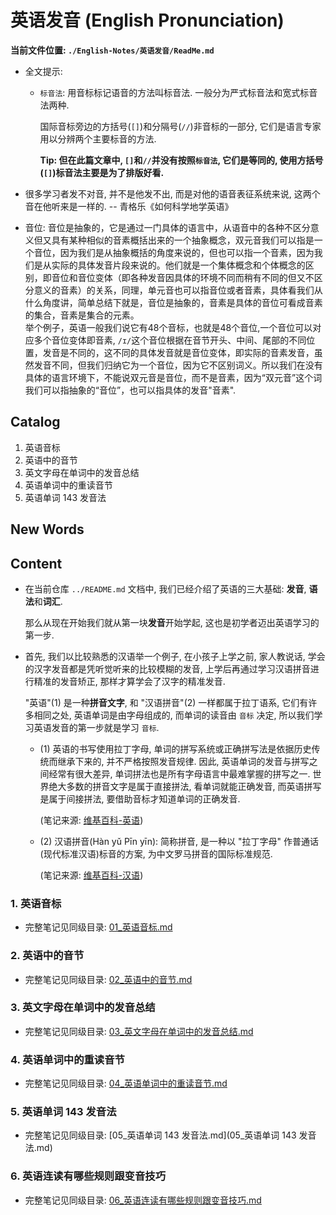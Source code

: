 # 英语发音 (English Pronunciation) 

**当前文件位置: `./English-Notes/英语发音/ReadMe.md`**

- 全文提示:
    + `标音法`: 用音标标记语音的方法叫标音法. 一般分为严式标音法和宽式标音法两种.
      
      国际音标旁边的方括号(`[]`)和分隔号(`//`)非音标的一部分,
      它们是语言专家用以分辨两个主要标音的方法. 

      **Tip: 但在此篇文章中, `[]`和`//`并没有按照`标音法`, 它们是等同的, 使用方括号(`[]`)标音法主要是为了排版好看.**

- 很多学习者发不对音, 并不是他发不出, 而是对他的语音表征系统来说, 这两个音在他听来是一样的.
  -- 青格乐《如何科学地学英语》
  
- 音位: 音位是抽象的，它是通过一门具体的语言中，从语音中的各种不区分意义但又具有某种相似的音素概括出来的一个抽象概念，双元音我们可以指是一个音位，因为我们是从抽象概括的角度来说的，但也可以指一个音素，因为我们是从实际的具体发音片段来说的。他们就是一个集体概念和个体概念的区别，即音位和音位变体（即各种发音因具体的环境不同而稍有不同的但又不区分意义的音素）的关系，同理，单元音也可以指音位或者音素，具体看我们从什么角度讲，简单总结下就是，音位是抽象的，音素是具体的音位可看成音素的集合，音素是集合的元素。<br>举个例子，英语一般我们说它有48个音标，也就是48个音位,一个音位可以对应多个音位变体即音素, `/ɪ/`这个音位根据在音节开头、中间、尾部的不同位置，发音是不同的，这不同的具体发音就是音位变体，即实际的音素发音，虽然发音不同，但我们归纳它为一个音位，因为它不区别词义。所以我们在没有具体的语言环境下，不能说双元音是音位，而不是音素，因为“双元音”这个词我们可以指抽象的“音位”，也可以指具体的发音"音素".

## Catalog

1. 英语音标
2. 英语中的音节
3. 英文字母在单词中的发音总结
4. 英语单词中的重读音节
5. 英语单词 143 发音法


## New Words


## Content
- 在当前仓库 `../README.md` 文档中, 我们已经介绍了英语的三大基础:
  **发音**, **语法**和**词汇**.

  那么从现在开始我们就从第一块**发音**开始学起, 这也是初学者迈出英语学习的第一步.

- 首先, 我们以比较熟悉的汉语举一个例子, 在小孩子上学之前,
  家人教说话, 学会的汉字发音都是凭听觉听来的比较模糊的发音,
  上学后再通过学习汉语拼音进行精准的发音矫正, 那样才算学会了汉字的精准发音. 

  "英语"(1) 是一种**拼音文字**, 和 "汉语拼音"(2) 一样都属于拉丁语系,
  它们有许多相同之处, 英语单词是由字母组成的, 而单词的读音由 `音标` 决定,
  所以我们学习英语发音的第一步就是学习 `音标`.
    + (1) 英语的书写使用拉丁字母,
      单词的拼写系统或正确拼写法是依据历史传统而继承下来的, 并不严格按照发音规律.
      因此, 英语单词的发音与拼写之间经常有很大差异,
      单词拼法也是所有字母语言中最难掌握的拼写之一.
      世界绝大多数的拼音文字是属于直接拼法, 看单词就能正确发音,
      而英语拼写是属于间接拼法, 要借助音标才知道单词的正确发音.

      (笔记来源: [维基百科-英语](https://zh.wikipedia.org/wiki/%E8%8B%B1%E8%AF%AD))

    + (2) 汉语拼音(Hàn yǔ Pīn yīn): 简称拼音, 是一种以 "拉丁字母" 作普通话
      (现代标准汉语)标音的方案, 为中文罗马拼音的国际标准规范.

      (笔记来源: [维基百科-汉语](https://zh.wikipedia.org/wiki/%E6%B1%89%E8%AF%AD%E6%8B%BC%E9%9F%B3))

### 1. 英语音标
- 完整笔记见同级目录: [01_英语音标.md](./01_英语音标.md)


### 2. 英语中的音节
- 完整笔记见同级目录: [02_英语中的音节.md](./02_英语中的音节.md)


### 3. 英文字母在单词中的发音总结
- 完整笔记见同级目录: [03_英文字母在单词中的发音总结.md](03_英文字母在单词中的发音总结.md)


### 4. 英语单词中的重读音节
- 完整笔记见同级目录: [04_英语单词中的重读音节.md](04_英语单词中的重读音节.md)


### 5. 英语单词 143 发音法
- 完整笔记见同级目录: [05_英语单词 143 发音法.md](05_英语单词 143 发音法.md)


### 6. 英语连读有哪些规则跟变音技巧
- 完整笔记见同级目录: [06_英语连读有哪些规则跟变音技巧.md](06_英语连读有哪些规则跟变音技巧.md)

